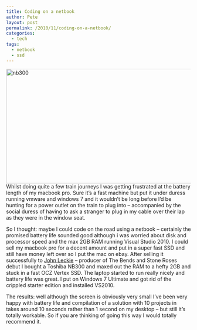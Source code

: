```yaml
---
title: Coding on a netbook
author: Pete
layout: post
permalink: /2010/11/coding-on-a-netbook/
categories:
  - tech
tags:
  - netbook
  - ssd
---
```

[<img class="alignnone size-full wp-image-29" title="mini-notebook-nb300-open-blue" src="http://www.petenelson.co.uk/wp-content/uploads/2010/11/mini-notebook-nb300-open-blue.png" alt="nb300" width="561" height="312" />][1]  
Whilst doing quite a few train journeys I was getting frustrated at the battery length of my macbook pro. Sure it’s a fast machine but put it under duress running vmware and windows 7 and it wouldn’t be long before I’d be hunting for a power outlet on the train to plug into – accompanied by the social duress of having to ask a stranger to plug in my cable over their lap as they were in the window seat.

So I thought: maybe I could code on the road using a netbook – certainly the promised battery life sounded good although i was worried about disk and processor speed and the max 2GB RAM running Visual Studio 2010. I could sell my macbook pro for a decent amount and put in a super fast SSD and still have money left over so I put the mac on ebay. After selling it successfully to <a href="http://en.wikipedia.org/wiki/John_Leckie" target="_blank">John Leckie</a> – producer of The Bends and Stone Roses debut I bought a Toshiba NB300 and maxed out the RAM to a hefty 2GB and stuck in a fast OCZ Vertex SSD. The laptop started to run really nicely and battery life was great. I put on Windows 7 Ultimate and got rid of the crippled starter edition and installed VS2010.

The results: well although the screen is obviously very small I’ve been very happy with battery life and compilation of a solution with 10 projects in takes around 10 seconds rather than 1 second on my desktop – but still it’s totally workable. So if you are thinking of going this way I would totally recommend it.

 [1]: http://www.petenelson.co.uk/wp-content/uploads/2010/11/mini-notebook-nb300-open-blue.png
